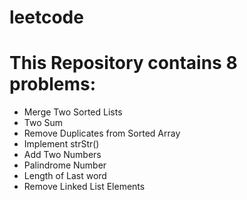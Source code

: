 # leetcode
# This Repository contains 8 problems:
- Merge Two Sorted Lists
- Two Sum
- Remove Duplicates from Sorted Array
- Implement strStr()
- Add Two Numbers
- Palindrome Number
- Length of Last word
- Remove Linked List Elements
